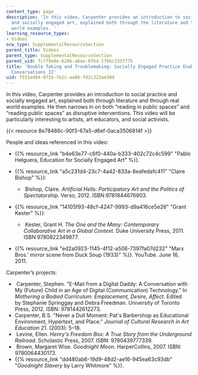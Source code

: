 ```yaml
---
content_type: page
description: 'In this video, Carpenter provides an introduction to social practice
  and socially engaged art, explained both through the literature and through real
  world examples. '
learning_resource_types:
- Videos
ocw_type: SupplementalResourceSection
parent_title: Videos
parent_type: SupplementalResourceSection
parent_uid: fc7f9e0e-6206-a6ae-8fbd-276bc3337775
title: 'Double Taking and Troublemaking: Socially Engaged Practice Enabling Difficult
  Conversations II'
uid: f551e404-071b-7e1c-aa06-fd2c323ae30d
---
```


In this video, Carpenter provides an introduction to social practice and socially engaged art, explained both through literature and through real world examples. He then narrows in on both “reading in public spaces” and “reading public spaces” as disruptive interventions. This video will be particularly interesting to artists, art educators, and social activists.

{{< resource 8e78466c-90f3-67a5-d6ef-0aca3506814f >}} 

People and ideas referenced in this video:

*   {{% resource_link "b4e63e77-c6f0-440a-b333-402c72c4c599" "Pablo Helguera, Education for Socially Engaged Art" %}}.
*   {{% resource_link "a5c231d4-23c7-4a42-833a-8eafedafc411" "Claire Bishop" %}}:
    *    Bishop, Claire. _Artificial Hells: Participatory Art and the Politics of Spectatorship_. Verso, 2012. ISBN:9781844676903.
        
*   {{% resource_link "14105f93-48cf-4247-9993-d9a416ce5e26" "Grant Kester" %}}:
    *    Kester, Grant H. _The One and the Many: Contemporary Collaborative Art in a Global Context._ Duke University Press, 2011. ISBN:9780822349877.
        
*   {{% resource_link "ed2a0923-1145-4f12-a506-7397fa07d232" "Marx Bros.’ mirror scene from Duck Soup (1933)" %}}. YouTube. June 16, 2011. 

Carpenter’s projects:

*    Carpenter, Stephen. "E-Mail from a Digital Daddy: A Conversation with My (Future) Child in an Age of Digital (Communication) Technology." In _Mothering a Bodied Curriculum: Emplacement, Desire, Affect_. Edited by Stephanie Springgay and Debra Freedman. University of Toronto Press, 2012. ISBN: 9781442612273.
*   Carpenter, B.S. "Never a Dull Moment: Pat's Barbershop as Educational Environment, Hypertext, and Place." _Journal of Cultural Research in Art Education_ 21. (2003): 5–18. 
*    Levine, Ellen. _Henry's Freedom Box: A True Story from the Underground Railroad_. Scholastic Press, 2007. ISBN: 9780439777339. 
*    Brown, Margaret Wise. _Goodnight Moon_. HarperCollins, 2007. ISBN: 9780064430173. 
*   {{% resource_link "dd480ab6-19d9-48d2-ae16-945ea63c93db" "_Goodnight Slavery_ by Larry Whitmore" %}}.